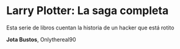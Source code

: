 # Larry Plotter: La saga completa

Esta serie de libros cuentan la historia de un hacker que está rotito

**Jota Bustos**, Onlythereal90
